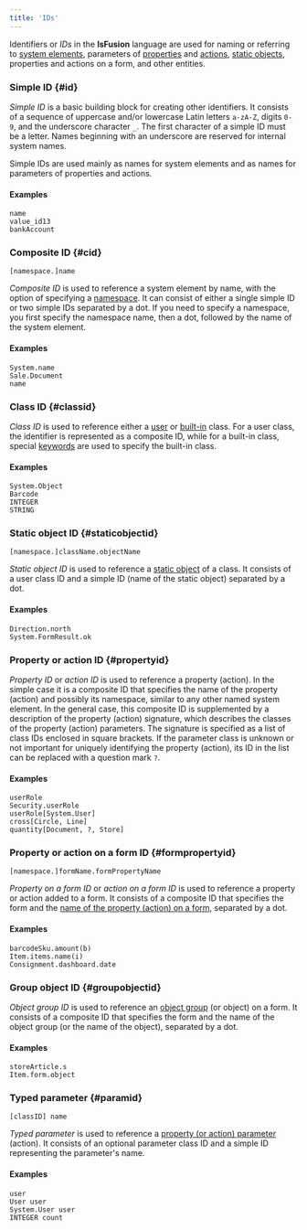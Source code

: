 ```yaml
---
title: 'IDs'
---
```


Identifiers or *IDs* in the **lsFusion** language are used for naming or referring to [system elements](Element_identification.md), parameters of [properties](Properties.md) and [actions](Actions.md), [static objects](Static_objects.md), properties and actions on a form, and other entities.

### Simple ID {#id}

*Simple ID* is a basic building block for creating other identifiers. It consists of a sequence of uppercase and/or lowercase Latin letters `a-zA-Z`, digits `0-9`, and the underscore character `_`. The first character of a simple ID must be a letter. Names beginning with an underscore are reserved for internal system names.

Simple IDs are used mainly as names for system elements and as names for parameters of properties and actions.

#### Examples

```lsf 
name
value_id13
bankAccount
```

### Composite ID {#cid}

```
[namespace.]name
```

*Composite ID* is used to reference a system element by name, with the option  of specifying а [namespace](Naming.md#namespace). It can consist of either a single simple ID or two simple IDs separated by a dot. If you need to specify a namespace, you first specify the namespace name, then a dot, followed by the name of the system element.

#### Examples

```lsf
System.name
Sale.Document
name
```

### Class ID {#classid}

*Class ID* is used to reference either a [user](User_classes.md) or [built-in](Built-in_classes.md) class. For a user class, the identifier is represented as a composite ID, while for a built-in class, special [keywords](Built-in_classes.md) are used to specify the built-in class.

#### Examples

```lsf
System.Object
Barcode
INTEGER
STRING
```

### Static object ID {#staticobjectid}

```
[namespace.]className.objectName
```

*Static object ID* is used to reference a [static object](Static_objects.md) of a class. It consists of a user class ID and a simple ID (name of the static object) separated by a dot.

#### Examples

```lsf
Direction.north
System.FormResult.ok
```

### Property or action ID {#propertyid}

*Property ID* or *action ID* is used to reference a property (action). In the simple case it is a composite ID that specifies the name of the property (action) and possibly its namespace, similar to any other named system element. In the general case, this composite ID is supplemented by a description of the property (action) signature, which describes the classes of the property (action) parameters. The signature is specified as a list of class IDs enclosed in square brackets. If the parameter class is unknown or not important for uniquely identifying the property (action), its ID in the list can be replaced with a question mark `?`.

#### Examples

```lsf
userRole
Security.userRole
userRole[System.User]
cross[Circle, Line]
quantity[Document, ?, Store]
```

### Property or action on a form ID {#formpropertyid}

```
[namespace.]formName.formPropertyName
```

*Property on a form ID* or *action on a form ID* is used to reference a property or action added to a form. It consists of a composite ID that specifies the form and the [name of the property (action) on a form](Properties_and_actions_block.md#name), separated by a dot.

#### Examples

```lsf
barcodeSku.amount(b)
Item.items.name(i)
Consignment.dashboard.date
```

### Group object ID {#groupobjectid}

*Object group ID* is used to reference an [object group](Form_structure.md) (or object) on a form. It consists of a composite ID that specifies the form and the name of the object group (or the name of the object), separated by a dot.

#### Examples

```lsf
storeArticle.s
Item.form.object
```

### Typed parameter {#paramid}

```
[classID] name
```

*Typed parameter* is used to reference a [property (or action) parameter](Properties.md) (action). It consists of an optional parameter class ID and a simple ID representing the parameter's name.

#### Examples

```lsf
user
User user
System.User user
INTEGER count
```
